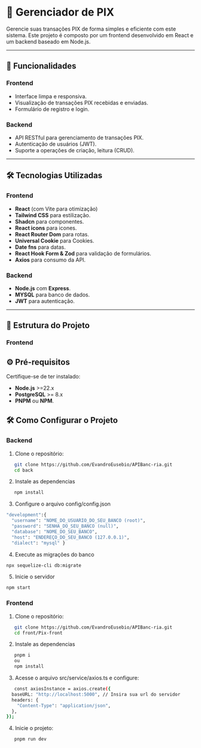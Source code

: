 # 📌 Gerenciador de PIX

Gerencie suas transações PIX de forma simples e eficiente com este sistema. Este projeto é composto por um frontend desenvolvido em React e um backend baseado em Node.js.

---

## 🚀 **Funcionalidades**

### **Frontend**

- Interface limpa e responsiva.
- Visualização de transações PIX recebidas e enviadas.
- Formulário de registro e login.

### **Backend**

- API RESTful para gerenciamento de transações PIX.
- Autenticação de usuários (JWT).
- Suporte a operações de criação, leitura (CRUD).

---

## 🛠️ **Tecnologias Utilizadas**

### **Frontend**

- **React** (com Vite para otimização)
- **Tailwind CSS** para estilização.
- **Shadcn** para componentes.
- **React icons** para icones.
- **React Router Dom** para rotas.
- **Universal Cookie** para Cookies.
- **Date fns** para datas.
- **React Hook Form & Zod** para validação de formulários.
- **Axios** para consumo da API.

### **Backend**

- **Node.js** com **Express**.
- **MYSQL** para banco de dados.
- **JWT** para autenticação.

---

## 📂 **Estrutura do Projeto**

### **Frontend**

## ⚙️ **Pré-requisitos**

Certifique-se de ter instalado:

- **Node.js** >=22.x
- **PostgreSQL** >= 8.x
- **PNPM** ou **NPM**.

## 🛠️ **Como Configurar o Projeto**

### **Backend**

1. Clone o repositório:

```bash
   git clone https://github.com/EvandroEusebio/APIBanc-ria.git
   cd back
```

2. Instale as dependencias

```bash
   npm install
```

3. Configure o arquivo config/config.json

```bash
"development":{
  "username": "NOME_DO_USUARIO_DO_SEU_BANCO (root)",
  "password": "SENHA_DO_SEU_BANCO (null)",
  "database": "NOME_DO_SEU_BANCO",
  "host": "ENDEREÇO_DO_SEU_BANCO (127.0.0.1)",
  "dialect": "mysql" }
```

4. Execute as migrações do banco

```bash
npx sequelize-cli db:migrate
```

5. Inicie o servidor

```bash
npm start
```

### **Frontend**

1. Clone o repositório:

```bash
   git clone https://github.com/EvandroEusebio/APIBanc-ria.git
   cd front/Pix-front
```

2. Instale as dependencias

```bash
   pnpm i
   ou
   npm install
```

3. Acesse o arquivo src/service/axios.ts e configure:

```bash
   const axiosInstance = axios.create({
  baseURL: "http://localhost:5000", // Insira sua url do servidor
  headers: {
    "Content-Type": "application/json",
  },
});
```

4. Inicie o projeto:

```bash
   pnpm run dev
```
